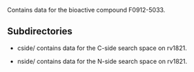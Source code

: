 Contains data for the bioactive compound F0912-5033.

## Subdirectories

- cside/ contains data for the C-side search space on rv1821.

- nside/ contains data for the N-side search space on rv1821.

